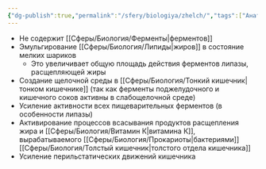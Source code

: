 ```yaml
---
{"dg-publish":true,"permalink":"/sfery/biologiya/zhelch/","tags":["Анатомия"]}
---
```


- Не содержит [[Сферы/Биология/Ферменты\|ферментов]]
- Эмульгирование [[Сферы/Биология/Липиды\|жиров]] в состояние мелких шариков
	- Это увеличивает общую площадь действия ферментов липазы, расщепляющей жиры
- Создание щелочной среды в [[Сферы/Биология/Тонкий кишечник\|тонком кишечнике]] (так как ферменты поджелудочного и кишечного соков активны в слабощелочной среде)
- Усиление активности всех пищеварительных ферментов (в особенности липазы)
- Активирование процессов всасывания продуктов расщепления жира и [[Сферы/Биология/Витамин К\|витамина К]], вырабатываемого [[Сферы/Биология/Прокариоты\|бактериями]] [[Сферы/Биология/Толстый кишечник\|толстого отдела кишечника]]
- Усиление перильстатических движений кишечника